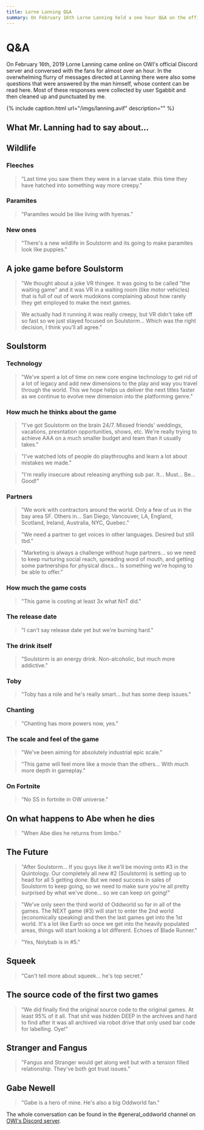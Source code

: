 ```yaml
---
title: Lorne Lanning Q&A
summary: On February 16th Lorne Lanning held a one hour Q&A on the official Discord. You can read the questions and his answers here.
---
```


# Q&A

On February 16th, 2019 Lorne Lanning came online on OWI's official Discord server and conversed with the fans for almost over an hour. In the overwhelming flurry of messages directed at Lanning there were also some questions that were answered by the man himself, whose content can be read here. Most of these responses were collected by user Sgabbit and then cleaned up and punctuated by me.

{% include caption.html url="/imgs/lanning.avif" description="" %}

## What Mr. Lanning had to say about...

## Wildlife

### Fleeches

> "Last time you saw them they were in a larvae state. this time they have hatched into something way more creepy."

### Paramites

> "Paramites would be like living with hyenas."

### New ones

> "There's a new wildlife in Soulstorm and its going to make paramites look like puppies."

## A joke game before Soulstorm

> "We thought about a joke VR thingee. It was going to be called "the waiting game" and it was VR in a waiting room (like motor vehicles) that is full of out of work mudokons complaining about how rarely they get employed to make the next games.

> We actually had it running it was really creepy, but VR didn't take off so fast so we just stayed focused on Soulstorm... Which was the right decision, I think you'll all agree."

## Soulstorm

### Technology

> "We've spent a lot of time on new core engine technology to get rid of a lot of legacy and add new dimensions to the play and way you travel through the world. This we hope helps us deliver the next titles faster as we continue to evolve new dimension into the platforming genre."

### How much he thinks about the game

> "I've got Soulstorm on the brain 24/7. Missed friends' weddings, vacations, presntation opportunities, shows, etc. We're really trying to achieve AAA on a much smaller budget and team than it usually takes."

> "I've watched lots of people do playthroughs and learn a lot about mistakes we made."

> "I'm really insecure about releasing anything sub par. It... Must... Be... Good!"

### Partners

> "We work with contractors around the world. Only a few of us in the bay area SF. Others in... San Diego, Vancouver, LA, England, Scotland, Ireland, Australia, NYC, Quebec."

> "We need a partner to get voices in other languages. Desired but still tbd."

> "Marketing is always a challenge without huge partners... so we need to keep nurturing social reach, spreading word of mouth, and getting some partnerships for physical discs... Is something we're hoping to be able to offer."

### How much the game costs

> "This game is costing at least 3x what NnT did."

### The release date

> "I can't say release date yet but we're burning hard."

### The drink itself

> "Soulstorm is an energy drink. Non-alcoholic, but much more addictive."

### Toby

> "Toby has a role and he's really smart... but has some deep issues."

### Chanting

> "Chanting has more powers now, yes."

### The scale and feel of the game

> "We've been aiming for absolutely industrial epic scale."

> "This game will feel more like a movie than the others... With much more depth in gameplay."

### On Fortnite

> "No SS in fortnite in OW universe."

## On what happens to Abe when he dies

> "When Abe dies he returns from limbo."

## The Future

> "After Soulstorm... If you guys like it we'll be moving onto #3 in the Quintology. Our completely all new #2 (Soulstorm) is setting up to head for all 5 getting done. But we need success in sales of Soulstorm to keep going, so we need to make sure you're all pretty surprised by what we've done... so we can keep on going!"

> "We've only seen the third world of Oddworld so far in all of the games. The NEXT game (#3) will start to enter the 2nd world (economically speaking) and then the last games get into the 1st world. It's a lot like Earth so once we get into the heavily populated areas, things will start looking a lot different. Echoes of Blade Runner."

> "Yes, Nolybab is in #5."

## Squeek

> "Can't tell more about squeek... he's top secret."

## The source code of the first two games

> "We did finally find the original source code to the original games. At least 95% of it all. That shit was hidden DEEP in the archives and hard to find after it was all archived via robot drive that only used bar code for labelling. Oye!"

## Stranger and Fangus

> "Fangus and Stranger would get along well but with a tension filled relationship. They've both got trust issues."

## Gabe Newell

> "Gabe is a hero of mine. He's also a big Oddworld fan."

The whole conversation can be found in the #general_oddworld channel on [OWI's Discord server](https://discord.gg/oddworld).
